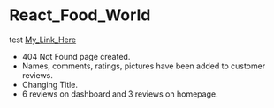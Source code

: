 # React_Food_World
test
[My_Link_Here](https://react-food-world.netlify.app/)

* 404 Not Found page created.
* Names, comments, ratings, pictures have been added to customer reviews.
* Changing Title.
* 6 reviews on dashboard and 3 reviews on homepage.

